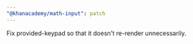 ```yaml
---
"@khanacademy/math-input": patch
---
```


Fix provided-keypad so that it doesn't re-render unnecessarily.
